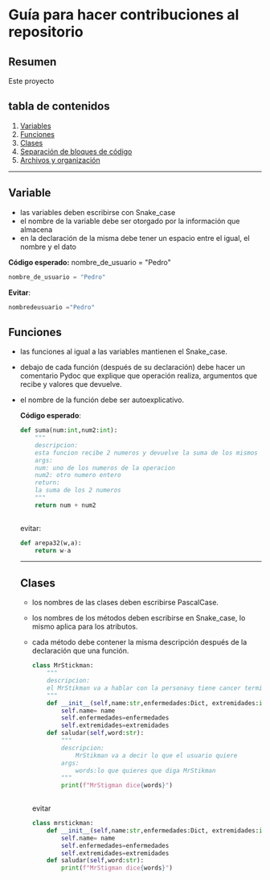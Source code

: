 # Guía para hacer contribuciones al repositorio

## Resumen 

Este proyecto

## tabla de contenidos

1. [Variables](#variable)
2. [Funciones](#funcion)
3. [Clases](#clases)
4. [Separación de bloques de código](#organizacion)
5. [Archivos y organización](#manejodearchivo)

---

## Variable 
 - las variables deben escribirse con Snake_case
 - el nombre de la variable debe ser otorgado por la información que almacena 
 - en la declaración de la misma debe tener un espacio entre el igual, el nombre y el dato

 **Código esperado:**
 nombre_de_usuario = "Pedro"
  ```python
  nombre_de_usuario = "Pedro"
  ```

**Evitar**:

```python
nombredeusuario ="Pedro"
```

## Funciones

- las funciones al igual a las variables mantienen el Snake_case.

- debajo de cada función (después de su declaración) debe hacer un comentario Pydoc que explique que operación realiza, argumentos que recibe y valores que devuelve.

- el nombre de la función debe ser autoexplicativo.

  **Código esperado**:

  ```python
  def suma(num:int,num2:int):
      """
      descripcion:
      esta funcion recibe 2 numeros y devuelve la suma de los mismos
      args:
      num: uno de los numeros de la operacion
      num2: otro numero entero 
      return:
      la suma de los 2 numeros
      """
      return num + num2
      
  ```

  evitar:

  ```python
  def arepa32(w,a):
      return w-a
  ```

  ---

  ##  Clases

  - los nombres de las clases deben escribirse PascalCase.

  - los nombres de los métodos deben escribirse en Snake_case, lo mismo aplica para los atributos.

  - cada método debe contener la misma descripción después de la declaración que una función.

    ```python
    class MrStickman:
        """
        descripcion:
        el MrStikman va a hablar con la personavy tiene cancer terminal
        """
        def __init__(self,name:str,enfermedades:Dict, extremidades:int):
            self.name= name
            self.enfermedades=enfermedades
            self.extremidades=extremidades
        def saludar(self,word:str):
            """
            descripcion:
            	MrStikman va a decir lo que el usuario quiere 
            args:
            	words:lo que quieres que diga MrStikman
         	"""
            print(f"MrStigman dice{words}")
            
    ```

    evitar

    ```python
    class mrstickman:
        def __init__(self,name:str,enfermedades:Dict, extremidades:int):
            self.name= name
            self.enfermedades=enfermedades
            self.extremidades=extremidades
        def saludar(self,word:str):
            print(f"MrStigman dice{words}")
    ```

    



